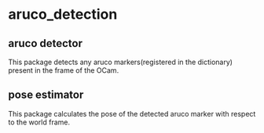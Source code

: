 # aruco_detection
## aruco detector 
This package detects any aruco markers(registered in the dictionary) present in the frame of the OCam.

## pose estimator
This package calculates the pose of the detected aruco marker with respect to the world frame.

